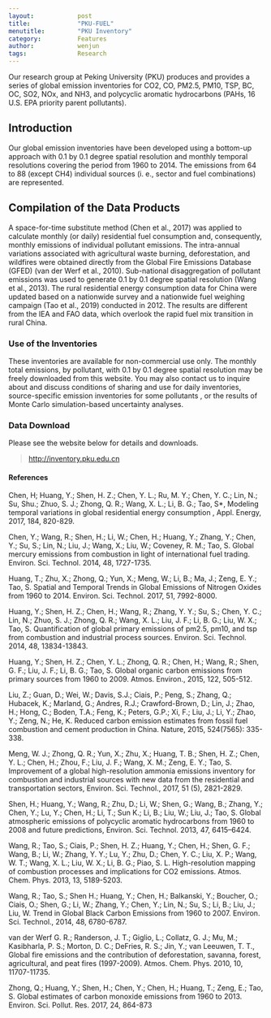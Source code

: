 ```yaml
---
layout:            post
title:             "PKU-FUEL"
menutitle:         "PKU Inventory"
category:          Features
author:            wenjun
tags:              Research
---
```


Our research group at Peking University (PKU) produces and provides a series of global emission inventories for CO2, CO, PM2.5, PM10, TSP, BC, OC, SO2, NOx, and NH3, and polycyclic aromatic hydrocarbons (PAHs, 16 U.S. EPA priority parent pollutants).

## Introduction

Our global emission inventories have been developed using a bottom-up approach with 0.1 by 0.1 degree spatial resolution and monthly temporal resolutions covering the period from 1960 to 2014. The emissions from 64 to 88 (except CH4) individual sources (i. e., sector and fuel combinations) are represented.

## Compilation of the Data Products

A space-for-time substitute method (Chen et al., 2017) was applied to calculate monthly (or daily) residential fuel consumption and, consequently, monthly emissions of individual pollutant emissions. The intra-annual variations associated with agricultural waste burning, deforestation, and wildfires were obtained directly from the Global Fire Emissions Database (GFED) (van der Werf et al., 2010). Sub-national disaggregation of pollutant emissions was used to generate 0.1 by 0.1 degree spatial resolution (Wang et al., 2013). The rural residential energy consumption data for China were updated based on a nationwide survey and a nationwide fuel weighing campaign (Tao et al., 2019) conducted in 2012. The results are different from the IEA and FAO data, which overlook the rapid fuel mix transition in rural China.

### Use of the Inventories

These inventories are available for non-commercial use only. The monthly total emissions, by pollutant, with 0.1 by 0.1 degree spatial resolution may be freely downloaded from this website. You may also contact us to inquire about and discuss conditions of sharing and use for daily inventories, source-specific emission inventories for some pollutants , or the results of Monte Carlo simulation-based uncertainty analyses.

### Data Download

Please see the website below for details and downloads.

> http://inventory.pku.edu.cn

#### References


Chen, H; Huang, Y.; Shen, H. Z.; Chen, Y. L.; Ru, M. Y.; Chen, Y. C.; Lin, N.; Su, Shu.; Zhuo, S. J.; Zhong, Q. R.; Wang, X. L.; Li, B. G.; Tao, S*, Modeling temporal variations in global residential energy consumption , Appl. Energy, 2017, 184, 820-829.

Chen, Y.; Wang, R.; Shen, H.; Li, W.; Chen, H.; Huang, Y.; Zhang, Y.; Chen, Y.; Su, S.; Lin, N.; Liu, J.; Wang, X.; Liu, W.; Coveney, R. M.; Tao, S. Global mercury emissions from combustion in light of international fuel trading. Environ. Sci. Technol. 2014, 48, 1727-1735. 

Huang, T.; Zhu, X.; Zhong, Q.; Yun, X.; Meng, W.; Li, B.; Ma, J.; Zeng, E. Y.; Tao, S. Spatial and Temporal Trends in Global Emissions of Nitrogen Oxides from 1960 to 2014. Environ. Sci. Technol. 2017, 51, 7992-8000. 

Huang, Y.; Shen, H. Z.; Chen, H.; Wang, R.; Zhang, Y. Y.; Su, S.; Chen, Y. C.; Lin, N.; Zhuo, S. J.; Zhong, Q. R.; Wang, X. L.; Liu, J. F.; Li, B. G.; Liu, W. X.; Tao, S. Quantification of global primary emissions of pm2.5, pm10, and tsp from combustion and industrial process sources. Environ. Sci. Technol. 2014, 48, 13834-13843. 

Huang, Y.; Shen, H. Z.; Chen, Y. L.; Zhong, Q. R.; Chen, H.; Wang, R.; Shen, G. F.; Liu, J. F.; Li, B. G.; Tao, S. Global organic carbon emissions from primary sources from 1960 to 2009. Atmos. Environ., 2015, 122, 505-512.

Liu, Z.; Guan, D.; Wei, W.; Davis, S.J.; Ciais, P.; Peng, S.; Zhang, Q.; Hubacek, K.; Marland, G.; Andres, R.J.; Crawford-Brown, D.; Lin, J.; Zhao, H.; Hong, C.; Boden, T.A.; Feng, K.; Peters, G.P.; Xi, F.; Liu, J.; Li, Y.; Zhao, Y.; Zeng, N.; He, K. Reduced carbon emission estimates from fossil fuel combustion and cement production in China. Nature, 2015, 524(7565): 335-338.

Meng, W. J.; Zhong, Q. R.; Yun, X.; Zhu, X.; Huang, T. B.; Shen, H. Z.; Chen, Y. L.; Chen, H.; Zhou, F.; Liu, J. F.; Wang, X. M.; Zeng, E. Y.; Tao, S. Improvement of a global high-resolution ammonia emissions inventory for combustion and industrial sources with new data from the residential and transportation sectors, Environ. Sci. Technol., 2017, 51 (5), 2821-2829.

Shen, H.; Huang, Y.; Wang, R.; Zhu, D.; Li, W.; Shen, G.; Wang, B.; Zhang, Y.; Chen, Y.; Lu, Y.; Chen, H.; Li, T.; Sun K.; Li, B.; Liu, W.; Liu, J.; Tao, S. Global atmospheric emissions of polycyclic aromatic hydrocarbons from 1960 to 2008 and future predictions, Environ. Sci. Technol. 2013, 47, 6415–6424.

Wang, R.; Tao, S.; Ciais, P.; Shen, H. Z.; Huang, Y.; Chen, H.; Shen, G. F.; Wang, B.; Li, W.; Zhang, Y. Y.; Lu, Y.; Zhu, D.; Chen, Y. C.; Liu, X. P.; Wang, W. T.; Wang, X. L.; Liu, W. X.; Li, B. G.; Piao, S. L. High-resolution mapping of combustion processes and implications for CO2 emissions. Atmos. Chem. Phys. 2013, 13, 5189-5203.

Wang, R.; Tao, S.; Shen H.; Huang, Y.; Chen, H.; Balkanski, Y.; Boucher, O.; Ciais, O.; Shen, G.; Li, W.; Zhang, Y.; Chen, Y.; Lin, N.; Su, S.; Li, B.; Liu, J.; Liu, W. Trend in Global Black Carbon Emissions from 1960 to 2007. Environ. Sci. Technol., 2014, 48, 6780-6787. 

van der Werf G. R.; Randerson, J. T.; Giglio, L.; Collatz, G. J.; Mu, M.; Kasibharla, P. S.; Morton, D. C.; DeFries, R. S.; Jin, Y.; van Leeuwen, T. T., Global fire emissions and the contribution of deforestation, savanna, forest, agricultural, and peat fires (1997-2009). Atmos. Chem. Phys. 2010, 10, 11707-11735.

Zhong, Q.; Huang, Y.; Shen, H.; Chen, Y.; Chen, H.; Huang, T.; Zeng, E.; Tao, S. Global estimates of carbon monoxide emissions from 1960 to 2013. Environ. Sci. Pollut. Res. 2017, 24, 864-873


